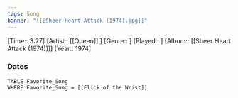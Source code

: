 ```yaml
---
tags: Song  
banner: "![[Sheer Heart Attack (1974).jpg]]"
---
```

[Time:: 3:27]
[Artist:: [[Queen]] ]
[Genre:: ]
[Played:: ]
[Album:: [[Sheer Heart Attack (1974)]]]
[Year:: 1974]
### Dates
````dataview
TABLE Favorite_Song
WHERE Favorite_Song = [[Flick of the Wrist]]
````